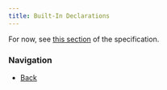 ```yaml
---
title: Built-In Declarations
---
```


For now, see [this section][spec] of the specification.

[spec]: /spec/spec.html#builtin

### Navigation

- [Back](/tutorial/capability-based-security)
